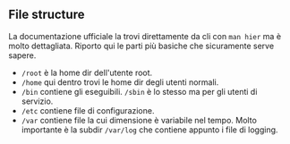 ## File structure

La documentazione ufficiale la trovi direttamente da cli con `man hier` ma è molto dettagliata. Riporto qui le parti più basiche che sicuramente serve sapere.

- `/root` è la home dir dell'utente root.
- `/home` qui dentro trovi le home dir degli utenti normali.
- `/bin` contiene gli eseguibili. `/sbin` è lo stesso ma per gli utenti di servizio.
- `/etc` contiene file di configurazione.
- `/var` contiene file la cui dimensione è variabile nel tempo. Molto importante è la subdir `/var/log` che contiene appunto i file di logging.

